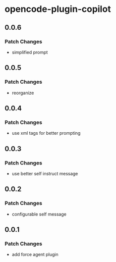 # opencode-plugin-copilot

## 0.0.6

### Patch Changes

- simplified prompt

## 0.0.5

### Patch Changes

- reorganize

## 0.0.4

### Patch Changes

- use xml tags for better prompting

## 0.0.3

### Patch Changes

- use better self instruct message

## 0.0.2

### Patch Changes

- configurable self message

## 0.0.1

### Patch Changes

- add force agent plugin

